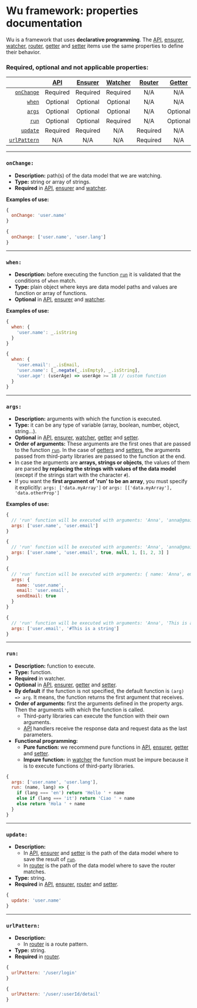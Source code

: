 # Wu framework: properties documentation

Wu is a framework that uses **declarative programming**. The [API](./documentation-api.md), [ensurer](./documentation-ensurer.md), [watcher](./documentation-watcher.md), [router](./documentation-router.md), [getter](./documentation-getter.md) and [setter](./documentation-setter.md) items use the same properties to define their behavior.

### Required, optional and not applicable properties:
|                             | [API](./documentation-api.md) | [Ensurer](./documentation-ensurer.md) | [Watcher](./documentation-watcher.md) | [Router](./documentation-router.md) | [Getter](./documentation-getter.md) | [Setter](./documentation-setter.md) |        |
|----------------------------:|:-----------------------------:|:-------------------------------------:|:-------------------------------------:|:-----------------------------------:|:-----------------------------------:|:-----------------------------------:|:------:|
| [`onChange`](#onchange)     | Required                      | Required                              | Required                              | N/A                                 | N/A                                 | N/A                                 | Common |
| [`when`](#when)             | Optional                      | Optional                              | Optional                              | N/A                                 | N/A                                 | N/A                                 | Common |
| [`args`](#args)             | Optional                      | Optional                              | Optional                              | N/A                                 | Optional                            | Optional                            | Common |
| [`run`](#run)               | Optional                      | Optional                              | Required                              | N/A                                 | Optional                            | Optional                            | Common |
| [`update`](#update)         | Required                      | Required                              | N/A                                   | Required                            | N/A                                 | Required                            | Common |
| [`urlPattern`](#urlPattern) | N/A                           | N/A                                   | N/A                                   | Required                            | N/A                                 | N/A                                 | Common |

___

### `onChange:`

* **Description:** path(s) of the data model that we are watching.
* **Type:** string or array of strings.
* **Required** in [API](./documentation-api.md), [ensurer](./documentation-ensurer.md) and [watcher](./documentation-watcher.md).

**Examples of use:**
```javascript
{
  onChange: 'user.name'
}
```

```javascript
{
  onChange: ['user.name', 'user.lang']
}
```
___

### `when:`

* **Description:** before executing the function [`run`](#run) it is validated that the conditions of `when` match.
* **Type:** plain object where keys are data model paths and values are function or array of functions.
* **Optional** in [API](./documentation-api.md), [ensurer](./documentation-ensurer.md) and [watcher](./documentation-watcher.md).

**Examples of use:**
```javascript
{
  when: {
    'user.name': _.isString
  }
}
```

```javascript
{
  when: {
    'user.email': _.isEmail,
    'user.name': [_.negate(_.isEmpty), _.isString],
    'user.age': (userAge) => userAge >= 18 // custom function
  }
}
```
___

### `args:`

* **Description:** arguments with which the function is executed.
* **Type:** it can be any type of variable (array, boolean, number, object, string...).
* **Optional** in [API](./documentation-api.md), [ensurer](./documentation-ensurer.md), [watcher](./documentation-watcher.md), [getter](./documentation-getter.md) and [setter](./documentation-setter.md).
* **Order of arguments:** These arguments are the first ones that are passed to the function [`run`](#run). In the case of [getters](./documentation-getter.md) and [setters](./documentation-setter.md), the arguments passed from third-party libraries are passed to the function at the end.
* In case the arguments are **arrays, strings or objects**, the values of them are parsed **by replacing the strings with values of the data model** (except if the strings start with the character `#`).
* If you want the **first argument of 'run' to be an array**, you must specify it explicitly: `args: ['data.myArray']` or `args: [['data.myArray'], 'data.otherProp']`

**Examples of use:**
```javascript
{
  // 'run' function will be executed with arguments: 'Anna', 'anna@gmail.com'
  args: ['user.name', 'user.email']
}
```

```javascript
{
  // 'run' function will be executed with arguments: 'Anna', 'anna@gmail.com', true, null, 1, [1, 2, 3]
  args: ['user.name', 'user.email', true, null, 1, [1, 2, 3] ]
}
```

```javascript
{
  // 'run' function will be executed with arguments: { name: 'Anna', email: 'anna@gmail.com', sendEmail: true }
  args: {
    name: 'user.name',
    email: 'user.email',
    sendEmail: true
  }
}
```

```javascript
{
  // 'run' function will be executed with arguments: 'Anna', 'This is a string'
  args: ['user.email', '#This is a string']
}
```
___

### `run:`

* **Description:** function to execute.
* **Type:** function.
* **Required** in watcher.
* **Optional** in [API](./documentation-api.md), [ensurer](./documentation-ensurer.md), [getter](./documentation-getter.md) and [setter](./documentation-setter.md).
* **By default** if the function is not specified, the default function is `(arg) => arg`. It means, the function returns the first argument that receives.
* **Order of arguments:** first the arguments defined in the property args. Then the arguments with which the function is called.
  * Third-party libraries can execute the function with their own arguments.
  * [API](./documentation-api.md) handlers receive the response data and request data as the last parameters.
* **Functional programming:**
  * **Pure function:** we recommend pure functions in [API](./documentation-api.md), [ensurer](./documentation-ensurer.md), [getter](./documentation-getter.md) and [setter](./documentation-setter.md).
  * **Impure function:** in [watcher](./documentation-watcher.md) the function must be impure because it is to execute functions of third-party libraries.

```javascript
{
  args: ['user.name', 'user.lang'],
  run: (name, lang) => {
    if (lang === 'en') return 'Hello ' + name
    else if (lang === 'it') return 'Ciao ' + name
    else return 'Hola ' + name
  }
}
```
___

### `update:`

* **Description:**
  * In [API](./documentation-api.md), [ensurer](./documentation-ensurer.md) and [setter](./documentation-setter.md) is the path of the data model where to save the result of [`run`](#run).
  * In [router](./documentation-router.md) is the path of the data model where to save the router matches.
* **Type:** string.
* **Required** in [API](./documentation-api.md), [ensurer](./documentation-ensurer.md), [router](./documentation-router.md) and [setter](./documentation-setter.md).

```javascript
{
  update: 'user.name'
}
```
___

### `urlPattern:`

* **Description:**
  * In [router](./documentation-router.md) is a route pattern.
* **Type:** string.
* **Required** in [router](./documentation-router.md).

```javascript
{
  urlPattern: '/user/login'
}
```
```javascript
{
  urlPattern: '/user/:userId/detail'
}
```
